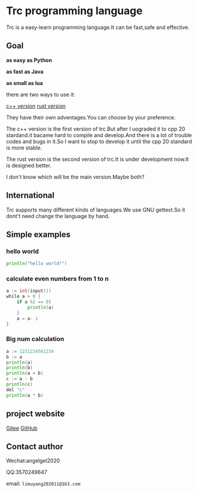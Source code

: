 # Trc programming language

Trc is a easy-learn programming language.It can be fast,safe and effective.

## Goal

**as easy as Python**

**as fast as Java**

**as small as lua**

there are two ways to use it:

[c++ version](./cpp/)
[rust version](./rust/)

They have their own adventages.You can choose by your preference.

The c++ version is the first version of trc.But after I uograded it to cpp 20 stardand.it bacame hard to compile and develop.And there is a lot of trouble codes and bugs in it.So I want to stop to develop it until the cpp 20 standard is more stable.

The rust version is the second version of trc.It is under development now.It is designed better.

I don't know which will be the main version.Maybe both?

## International

Trc supports many different kinds of languages.We use GNU gettext.So it dont't need change the language by hand.

## Simple examples

### hello world

```go
println("hello world!")
```

### calculate even numbers from 1 to n

```go
a := int(input())
while a > 0 {
    if a %2 == 0{
        println(a)
    }
    a = a- 1
}
```

### Big num calculation

```go
a := 1231234561234
b := a
println(a)
println(b)
println(a + b)
c := a - b
println(c)
del "c"
println(a * b)
```

## project website

[Gitee](https://gitee.com/li-muyangangel/trc.git)
[GitHub](https://github.com/limuy2022/trc.git)

## Contact author

Wechat:angelgel2020

QQ:3570249647

email: ```limuyang202011@163.com```
